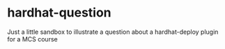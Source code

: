 # hardhat-question
Just a little sandbox to illustrate a question about a hardhat-deploy plugin for a MCS course
